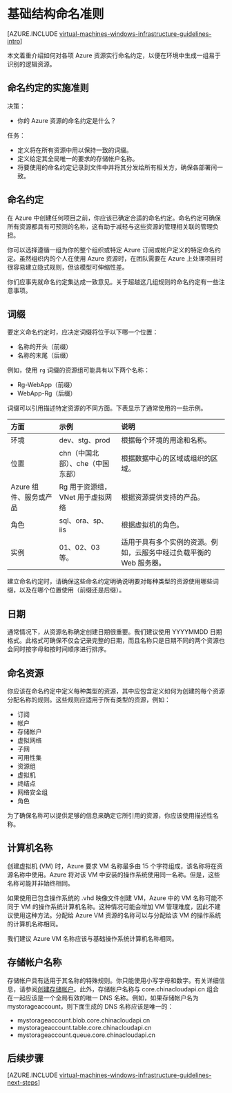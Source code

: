<properties
	pageTitle="基础结构命名准则 | Azure"
	description="了解在 Azure 基础结构服务中进行命名的关键设计和实施准则。"
	documentationCenter=""
	services="virtual-machines-windows"
	authors="iainfoulds"
	manager="timlt"
	editor=""
	tags="azure-resource-manager"/>

<tags
	ms.service="virtual-machines-windows"
	ms.date="06/30/2016"
	wacn.date="08/08/2016"/>

# 基础结构命名准则

[AZURE.INCLUDE [virtual-machines-windows-infrastructure-guidelines-intro](../../includes/virtual-machines-windows-infrastructure-guidelines-intro.md)]

本文着重介绍如何对各项 Azure 资源实行命名约定，以便在环境中生成一组易于识别的逻辑资源。

## 命名约定的实施准则

决策：

- 你的 Azure 资源的命名约定是什么？

任务：

- 定义将在所有资源中用以保持一致的词缀。
- 定义给定其全局唯一的要求的存储帐户名称。
- 将要使用的命名约定记录到文件中并将其分发给所有相关方，确保各部署间一致。

## 命名约定

在 Azure 中创建任何项目之前，你应该已确定合适的命名约定。命名约定可确保所有资源都具有可预测的名称，这有助于减轻与这些资源的管理相关联的管理负担。

你可以选择遵循一组为你的整个组织或特定 Azure 订阅或帐户定义的特定命名约定。虽然组织内的个人在使用 Azure 资源时，在团队需要在 Azure 上处理项目时很容易建立隐式规则，但该模型可伸缩性差。

你们应事先就命名约定集达成一致意见。关于超越这几组规则的命名约定有一些注意事项。

## 词缀

要定义命名约定时，应决定词缀将位于以下哪一个位置：

- 名称的开头（前缀）
- 名称的末尾（后缀）

例如，使用 `rg` 词缀的资源组可能具有以下两个名称：

- Rg-WebApp（前缀）
- WebApp-Rg（后缀）

词缀可以引用描述特定资源的不同方面。下表显示了通常使用的一些示例。

| 方面 | 示例 | 说明 |
|:-------------------------------------|:-----------------------------------------------------------------------|:-----------------------------------------------------------------------------------------------------------|
| 环境 | dev、stg、prod | 根据每个环境的用途和名称。 |
| 位置 | chn（中国北部）、che（中国东部） | 根据数据中心的区域或组织的区域。 |
| Azure 组件、服务或产品 | Rg 用于资源组，VNet 用于虚拟网络 | 根据资源提供支持的产品。 |
| 角色 | sql、ora、sp、iis | 根据虚拟机的角色。 |
| 实例 | 01、02、03 等。 | 适用于具有多个实例的资源。例如，云服务中经过负载平衡的 Web 服务器。 |


建立命名约定时，请确保这些命名约定明确说明要对每种类型的资源使用哪些词缀，以及在哪个位置使用（前缀还是后缀）。

## 日期

通常情况下，从资源名称确定创建日期很重要。我们建议使用 YYYYMMDD 日期格式。此格式可确保不仅会记录完整的日期，而且名称只是日期不同的两个资源也会同时按字母和按时间顺序进行排序。

## 命名资源

你应该在命名约定中定义每种类型的资源，其中应包含定义如何为创建的每个资源分配名称的规则。这些规则应适用于所有类型的资源，例如：

- 订阅
- 帐户
- 存储帐户
- 虚拟网络
- 子网
- 可用性集
- 资源组
- 虚拟机
- 终结点
- 网络安全组
- 角色

为了确保名称可以提供足够的信息来确定它所引用的资源，你应该使用描述性名称。

## 计算机名称

创建虚拟机 (VM) 时，Azure 要求 VM 名称最多由 15 个字符组成，该名称将在资源名称中使用。Azure 将对该 VM 中安装的操作系统使用同一名称。但是，这些名称可能并非始终相同。

如果使用已包含操作系统的 .vhd 映像文件创建 VM，Azure 中的 VM 名称可能不同于 VM 的操作系统计算机名称。这种情况可能会增加 VM 管理难度，因此不建议使用这种方法。分配给 Azure VM 资源的名称可以与分配给该 VM 的操作系统的计算机名称相同。

我们建议 Azure VM 名称应该与基础操作系统计算机名称相同。

## 存储帐户名称

存储帐户具有适用于其名称的特殊规则。你只能使用小写字母和数字。有关详细信息，请参阅[创建存储帐户](/documentation/articles/storage-create-storage-account/#create-a-storage-account)。此外，存储帐户名称与 core.chinacloudapi.cn 组合在一起应该是一个全局有效的唯一 DNS 名称。例如，如果存储帐户名为 mystorageaccount，则下面生成的 DNS 名称应该是唯一的：

- mystorageaccount.blob.core.chinacloudapi.cn
- mystorageaccount.table.core.chinacloudapi.cn
- mystorageaccount.queue.core.chinacloudapi.cn


## <a name="next-steps"></a> 后续步骤
[AZURE.INCLUDE [virtual-machines-windows-infrastructure-guidelines-next-steps](../../includes/virtual-machines-windows-infrastructure-guidelines-next-steps.md)]

<!---HONumber=Mooncake_0801_2016-->